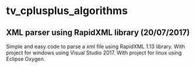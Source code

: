 # tv_cplusplus_algorithms

## XML parser using RapidXML library (20/07/2017)
Simple and easy code to parse a xml file using RapidXML 1.13 library.
With project for windows using Visual Studio 2017.
With project for linux using Eclipse Oxygen.
